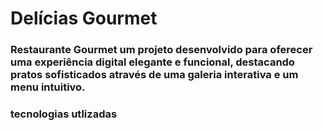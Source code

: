 <h1>Delícias Gourmet</h1>
<h3>Restaurante Gourmet um projeto desenvolvido para oferecer uma experiência digital elegante e funcional, destacando pratos sofisticados através de uma galeria interativa e um menu intuitivo.
</h3>
<h3>tecnologias utlizadas</h3>

